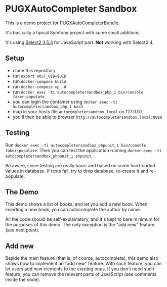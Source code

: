 PUGXAutoCompleter Sandbox
=========================

This is a demo project for [PUGXAutoCompleterBundle](https://github.com/PUGX/PUGXAutoCompleterBundle).

It's basically a tipical Symfony project with some small additions.

It's using [Select2 3.5.3](http://select2.github.io/select2/) for JavaScript part. **Not** working with Select2 4.

Setup
-----

* clone this repository
* run `export HOST_UID=$UID`
* run `docker-compose build`
* run `docker-compose up -d`
* run `docker exec -ti autocompletersandbox_php_1 bin/console faker:populate`
* you can login the container using `docker exec -ti autocompletersandbox_php_1 bash`
* map in your hosts file `autocompletersandbox.local` on 127.0.0.1
* you'll then be able to browser `http://autocompletersandbox.local:8080`

Testing
-------

Run `docker exec -ti autocompletersandbox_phpunit_1 bin/console faker:populate`.
Then you can test the application running `docker exec -ti autocompletersandbox_phpunit_1 phpunit`.

Be aware, since testing are really basic and based on some hard-coded values in database.
If tests fail, try to drop database, re-create it and re-populate.

The Demo
--------

This demo shows a list of books, and let you add a new book. When inserting a new book, you can autocomplete
the author by name.

All the code should be self-explainatory, and it's kept to bare minimum for the purposes of this demo.
The only exception is the "add new" feature (see next point).

Add new
-------

Beside the main feature (that is, of course, autocomplete), this demo also shows how to implement an "add new" feature.
With such feature, you can let users add new elements to the existing ones.
If you don't need such feature, you can remove the relevant parts of JavaScript (see comments inside the code).
